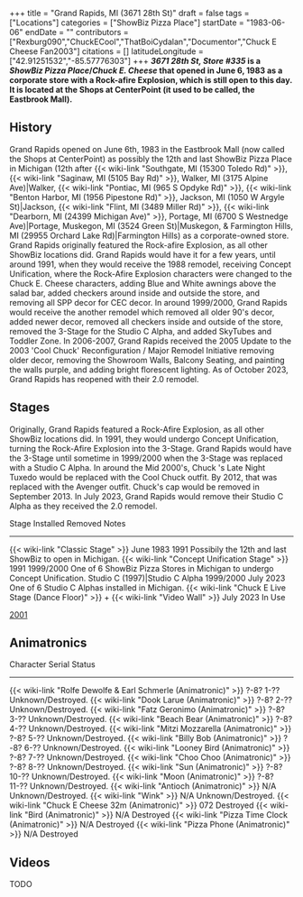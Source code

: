 +++
title = "Grand Rapids, MI (3671 28th St)"
draft = false
tags = ["Locations"]
categories = ["ShowBiz Pizza Place"]
startDate = "1983-06-06"
endDate = ""
contributors = ["Rexburg090","ChuckECool","ThatBoiCydalan","Documentor","Chuck E Cheese Fan2003"]
citations = []
latitudeLongitude = ["42.91251532","-85.57776303"]
+++
***3671 28th St, Store #335* is a *ShowBiz Pizza Place*/*Chuck E. Cheese* that opened in June 6, 1983 as a corporate store with a Rock-afire Explosion, which is still open to this day.
It is located at the Shops at CenterPoint (it used to be called, the Eastbrook Mall).**

## History

Grand Rapids opened on June 6th, 1983 in the Eastbrook Mall (now called the Shops at CenterPoint) as possibly the 12th and last ShowBiz Pizza Place in Michigan (12th after {{< wiki-link "Southgate, MI (15300 Toledo Rd)" >}}, {{< wiki-link "Saginaw, MI (5105 Bay Rd)" >}}, Walker, MI (3175 Alpine Ave)|Walker, {{< wiki-link "Pontiac, MI (965 S Opdyke Rd)" >}}, {{< wiki-link "Benton Harbor, MI (1956 Pipestone Rd)" >}}, Jackson, MI (1050 W Argyle St)|Jackson, {{< wiki-link "Flint, MI (3489 Miller Rd)" >}}, {{< wiki-link "Dearborn, MI (24399 Michigan Ave)" >}}, Portage, MI (6700 S Westnedge Ave)|Portage, Muskegon, MI (3524 Green St)|Muskegon, & Farmington Hills, MI (29955 Orchard Lake Rd)|Farmington Hills) as a corporate-owned store. Grand Rapids originally featured the Rock-afire Explosion, as all other ShowBiz locations did. Grand Rapids would have it for a few years, until around 1991, when they would receive the 1988 remodel, receiving Concept Unification, where the Rock-Afire Explosion characters were changed to the Chuck E. Cheese characters, adding Blue and White awnings above the salad bar, added checkers around inside and outside the store, and removing all SPP decor for CEC decor.
In around 1999/2000, Grand Rapids would receive the another remodel which removed all older 90's decor, added newer decor, removed all checkers inside and outside of the store, removed the 3-Stage for the Studio C Alpha, and added SkyTubes and Toddler Zone. In 2006-2007, Grand Rapids received the 2005 Update to the 2003 'Cool Chuck' Reconfiguration / Major Remodel Initiative removing older decor, removing the Showroom Walls, Balcony Seating, and painting the walls purple, and adding bright florescent lighting. As of October 2023, Grand Rapids has reopened with their 2.0 remodel.

## Stages

Originally, Grand Rapids featured a Rock-Afire Explosion, as all other ShowBiz locations did. In 1991, they would undergo Concept Unification, turning the Rock-Afire Explosion into the 3-Stage.
Grand Rapids would have the 3-Stage until sometime in 1999/2000 when the 3-Stage was replaced with a Studio C Alpha. In around the Mid 2000's, Chuck 's Late Night Tuxedo would be replaced with the Cool Chuck outfit. By 2012, that was replaced with the Avenger outfit. Chuck's cap would be removed in September 2013. In July 2023, Grand Rapids would remove their Studio C Alpha as they received the 2.0 remodel.

  Stage                                                                                           Installed   Removed     Notes
  ----------------------------------------------------------------------------------------------- ----------- ----------- ---------------------------------------------------------------------------
  {{< wiki-link "Classic Stage" >}}                                                           June 1983   1991        Possibily the 12th and last ShowBiz to open in Michigan.
  {{< wiki-link "Concept Unification Stage" >}}                                               1991        1999/2000   One of 6 ShowBiz Pizza Stores in Michigan to undergo Concept Unification.
  Studio C (1997)|Studio C Alpha                                                                 1999/2000   July 2023   One of 6 Studio C Alphas installed in Michigan.
  {{< wiki-link "Chuck E Live Stage (Dance Floor)" >}} + {{< wiki-link "Video Wall" >}}   July 2023   In Use      

[2001](https://www.showbizpizza.com/photos/cec/mi_grandrapids/index.html)

## Animatronics

  Character                                                             Serial       Status
  --------------------------------------------------------------------- ------------ --------------------
  {{< wiki-link "Rolfe Dewolfe & Earl Schmerle (Animatronic)" >}}   ?-8? 1-??    Unknown/Destroyed.
  {{< wiki-link "Dook Larue (Animatronic)" >}}                      ?-8? 2-??    Unknown/Destroyed.
  {{< wiki-link "Fatz Geronimo (Animatronic)" >}}                   ?-8? 3-??    Unknown/Destroyed.
  {{< wiki-link "Beach Bear (Animatronic)" >}}                      ?-8? 4-??    Unknown/Destroyed.
  {{< wiki-link "Mitzi Mozzarella (Animatronic)" >}}                ?-8? 5-??    Unknown/Destroyed.
  {{< wiki-link "Billy Bob (Animatronic)" >}}                       ?-8? 6-??    Unknown/Destroyed.
  {{< wiki-link "Looney Bird (Animatronic)" >}}                     ?-8? 7-??    Unknown/Destroyed.
  {{< wiki-link "Choo Choo (Animatronic)" >}}                       ?-8? 8-??    Unknown/Destroyed.
  {{< wiki-link "Sun (Animatronic)" >}}                             ?-8? 10-??   Unknown/Destroyed.
  {{< wiki-link "Moon (Animatronic)" >}}                            ?-8? 11-??   Unknown/Destroyed.
  {{< wiki-link "Antioch (Animatronic)" >}}                         N/A          Unknown/Destroyed.
  {{< wiki-link "Wink" >}}                                          N/A          Unknown/Destroyed.
  {{< wiki-link "Chuck E Cheese 32m (Animatronic)" >}}              072          Destroyed
  {{< wiki-link "Bird (Animatronic)" >}}                            N/A          Destroyed
  {{< wiki-link "Pizza Time Clock (Animatronic)" >}}                N/A          Destroyed
  {{< wiki-link "Pizza Phone (Animatronic)" >}}                     N/A          Destroyed

## Videos

TODO
